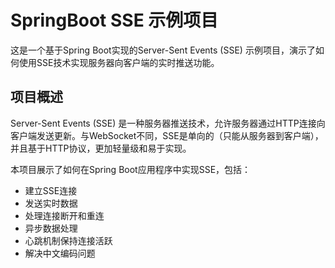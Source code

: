 # SpringBoot SSE 示例项目

这是一个基于Spring Boot实现的Server-Sent Events (SSE) 示例项目，演示了如何使用SSE技术实现服务器向客户端的实时推送功能。

## 项目概述

Server-Sent Events (SSE) 是一种服务器推送技术，允许服务器通过HTTP连接向客户端发送更新。与WebSocket不同，SSE是单向的（只能从服务器到客户端），并且基于HTTP协议，更加轻量级和易于实现。

本项目展示了如何在Spring Boot应用程序中实现SSE，包括：
- 建立SSE连接
- 发送实时数据
- 处理连接断开和重连
- 异步数据处理
- 心跳机制保持连接活跃
- 解决中文编码问题